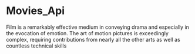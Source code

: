 # Movies_Api
Film is a remarkably effective medium in conveying drama and especially in the evocation of emotion. The art of motion pictures is exceedingly complex, requiring contributions from nearly all the other arts as well as countless technical skills 

